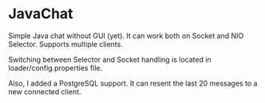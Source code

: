 # JavaChat
Simple Java chat without GUI (yet). It can work both on Socket and NIO Selector. Supports multiple clients.   

Switching between Selector and Socket handling is located in loader/config.properties file. 

Also, I added a PostgreSQL support. It can resent the last 20 messages to a new connected client.